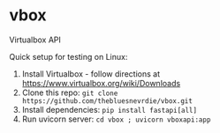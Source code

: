# vbox
Virtualbox API

Quick setup for testing on Linux:

1. Install Virtualbox - follow directions at https://www.virtualbox.org/wiki/Downloads
2. Clone this repo: `git clone https://github.com/thebluesnevrdie/vbox.git`
3. Install dependencies: `pip install fastapi[all]`
4. Run uvicorn server: `cd vbox ; uvicorn vboxapi:app`
